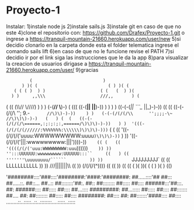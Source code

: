 # Proyecto-1
Instalar: 
1)instale node js
2)instale sails.js
3)instale git en caso de que no este
4)clone el repositorio con: https://github.com/Drafex/Proyecto-1.git o ingrese a https://tranquil-mountain-21660.herokuapp.com/user/new
5)si decidio clonarlo en la carpeta donde esta el folder telematica ingrese el comando sails lift
6)en caso de que no le funcione revise el PATH
7)si decidio ir por el link siga las instrucciones que le da la app
8)para visualizar la creacion de usuarios dirigase a https://tranquil-mountain-21660.herokuapp.com/user/
9)gracias

             (                           )
          ) )( (                           ( ) )( (
       ( ( ( )  ) )                     ( (   (  ) )(
      ) )     ,,\\\                     ///,,       ) (
   (  ((    (\\\\//                     \\////)      )
    ) )    (-(__//                       \\__)-)     (
   (((   ((-(__||                         ||__)-))    ) )
  ) )   ((-(-(_||           ```\__        ||_)-)-))   ((
  ((   ((-(-(/(/\\        ''; 9.- `      //\)\)-)-))    )
   )   (-(-(/(/(/\\      '';;;;-\~      //\)\)\)-)-)   (   )
(  (   ((-(-(/(/(/\======,:;:;:;:,======/\)\)\)-)-))   )
    )  '(((-(/(/(/(//////:%%%%%%%:\\\\\\)\)\)\)-)))`  ( (
   ((   '((-(/(/(/('uuuu:WWWWWWWWW:uuuu`)\)\)\)-))`    )
     ))  '((-(/(/(/('|||:wwwwwwwww:|||')\)\)\)-))`    ((
  (   ((   '((((/(/('uuu:WWWWWWWWW:uuu`)\)\))))`     ))
        ))   '':::UUUUUU:wwwwwwwww:UUUUUU:::``     ((   )
          ((      '''''''\uuuuuuuu/``````         ))
           ))            `JJJJJJJJJ`           ((
             ((            LLLLLLLLLLL         ))
               ))         ///|||||||\\\       ((
                 ))      (/(/(/(^)\)\)\)       ((
                  ((                           ))
                    ((                       ((
                      ( )( ))( ( ( ) )( ) (()
                      
'########::::'###::::'########:'####:'########:
 ##.....::::'## ##::: ##.....::. ##::... ##..::
 ##::::::::'##:. ##:: ##:::::::: ##::::: ##::::
 ######:::'##:::. ##: ######:::: ##::::: ##::::
 ##...:::: #########: ##...::::: ##::::: ##::::
 ##::::::: ##.... ##: ##:::::::: ##::::: ##::::
 ########: ##:::: ##: ##:::::::'####:::: ##::::
........::..:::::..::..::::::::....:::::..:::::
